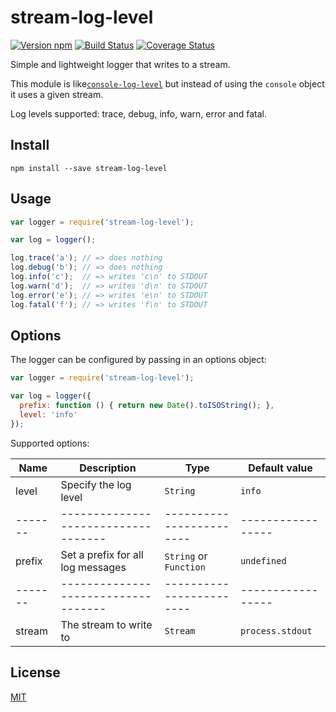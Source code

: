 # stream-log-level

[![Version npm][npm-strean-log-level-badge]][npm-strean-log-level]
[![Build Status][travis-strean-log-level-badge]][travis-strean-log-level]
[![Coverage Status][coverage-strean-log-level-badge]][coverage-strean-log-level]

Simple and lightweight logger that writes to a stream.

This module is like[`console-log-level`][console-log-level] but instead of
using the `console` object it uses a given stream.

Log levels supported: trace, debug, info, warn, error and fatal.

## Install

```
npm install --save stream-log-level
```

## Usage

```js
var logger = require('stream-log-level');

var log = logger();

log.trace('a'); // => does nothing
log.debug('b'); // => does nothing
log.info('c');  // => writes 'c\n' to STDOUT
log.warn('d');  // => writes 'd\n' to STDOUT
log.error('e'); // => writes 'e\n' to STDOUT
log.fatal('f'); // => writes 'f\n' to STDOUT
```

## Options

The logger can be configured by passing in an options object:

```js
var logger = require('stream-log-level');

var log = logger({
  prefix: function () { return new Date().toISOString(); },
  level: 'info'
});
```

Supported options:

Name   | Description                       | Type                   | Default value
-------|-----------------------------------|------------------------|-----------------
level  | Specify the log level             | `String`               | `info`
-------|-----------------------------------|------------------------|-----------------
prefix | Set a prefix for all log messages | `String` or `Function` | `undefined`
-------|-----------------------------------|------------------------|-----------------
stream | The stream to write to            | `Stream`               | `process.stdout`


## License

[MIT](LICENSE)

[npm-strean-log-level-badge]: https://img.shields.io/npm/v/strean-log-level.svg
[npm-strean-log-level]: https://www.npmjs.com/package/strean-log-level
[travis-strean-log-level-badge]: https://img.shields.io/travis/lpinca/strean-log-level/master.svg
[travis-strean-log-level]: https://travis-ci.org/lpinca/strean-log-level
[coverage-strean-log-level-badge]: https://img.shields.io/coveralls/lpinca/strean-log-level/master.svg
[coverage-strean-log-level]: https://coveralls.io/r/lpinca/strean-log-level?branch=master
[console-log-level]: https://github.com/watson/console-log-level
